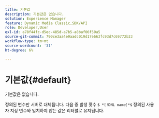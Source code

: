 ```yaml
---
title: 기본값
description: 기본값은 없습니다.
solution: Experience Manager
feature: Dynamic Media Classic,SDK/API
role: Developer,User
exl-id: a78f44fc-d5ec-485d-a7b5-a8baf06f50a5
source-git-commit: 790ce3aa4e9aadc019d17e663fc93d7c69772b23
workflow-type: tm+mt
source-wordcount: '31'
ht-degree: 6%

---
```


# 기본값{#default}

기본값은 없습니다.

정의된 변수만 서버로 대체됩니다. 다음 중 발생 횟수 `$ *[!DNL name]*$` 정의된 사용자 지정 변수와 일치하지 않는 값은 리터럴로 유지됩니다.
